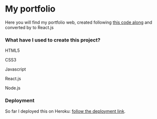 # My portfolio

Here you will find my portfolio web, created following [this code along](https://www.youtube.com/watch?v=_xkSvufmjEs&t=1548s) and converted by to React.js



### What have I used to create this project?

HTML5

CSS3

Javascript

React.js

Node.js

### Deployment

So far I deployed this on Heroku: [follow the deployment link](https://martacamacho.herokuapp.com/).

